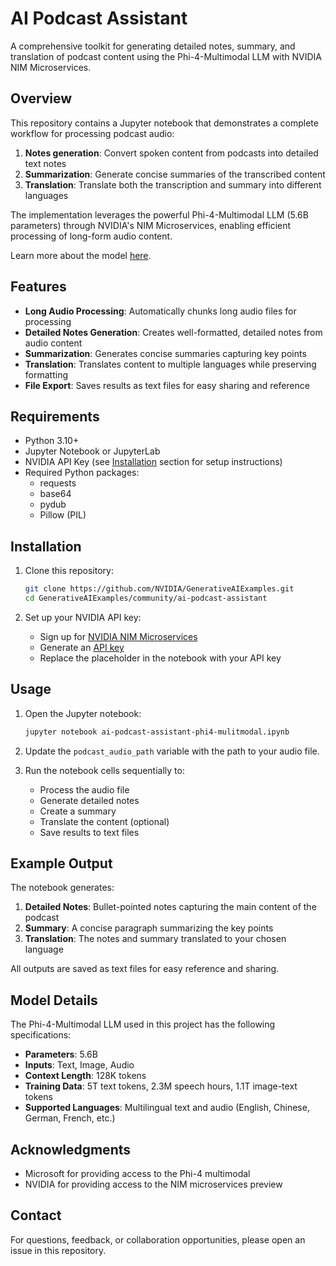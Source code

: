 # AI Podcast Assistant

A comprehensive toolkit for generating detailed notes, summary, and translation of podcast content using the Phi-4-Multimodal LLM with NVIDIA NIM Microservices.

## Overview

This repository contains a Jupyter notebook that demonstrates a complete workflow for processing podcast audio:

1. **Notes generation**: Convert spoken content from podcasts into detailed text notes
2. **Summarization**: Generate concise summaries of the transcribed content
3. **Translation**: Translate both the transcription and summary into different languages

The implementation leverages the powerful Phi-4-Multimodal LLM (5.6B parameters) through NVIDIA's NIM Microservices, enabling efficient processing of long-form audio content.

Learn more about the model [here](https://developer.nvidia.com/blog/latest-multimodal-addition-to-microsoft-phi-slms-trained-on-nvidia-gpus/).

## Features

- **Long Audio Processing**: Automatically chunks long audio files for processing
- **Detailed Notes Generation**: Creates well-formatted, detailed notes from audio content
- **Summarization**: Generates concise summaries capturing key points
- **Translation**: Translates content to multiple languages while preserving formatting
- **File Export**: Saves results as text files for easy sharing and reference

## Requirements

- Python 3.10+
- Jupyter Notebook or JupyterLab
- NVIDIA API Key (see [Installation](#installation) section for setup instructions)
- Required Python packages:
  - requests
  - base64
  - pydub
  - Pillow (PIL)

## Installation

1. Clone this repository:
   ```bash
   git clone https://github.com/NVIDIA/GenerativeAIExamples.git
   cd GenerativeAIExamples/community/ai-podcast-assistant
   ```

2. Set up your NVIDIA API key:
   - Sign up for [NVIDIA NIM Microservices](https://build.nvidia.com/explore/discover?signin=true)
   - Generate an [API key](https://build.nvidia.com/microsoft/phi-4-multimodal-instruct?api_key=true)
   - Replace the placeholder in the notebook with your API key

## Usage

1. Open the Jupyter notebook:
   ```bash
   jupyter notebook ai-podcast-assistant-phi4-mulitmodal.ipynb
   ```

2. Update the `podcast_audio_path` variable with the path to your audio file.

3. Run the notebook cells sequentially to:
   - Process the audio file
   - Generate detailed notes
   - Create a summary
   - Translate the content (optional)
   - Save results to text files

## Example Output

The notebook generates:

1. **Detailed Notes**: Bullet-pointed notes capturing the main content of the podcast
2. **Summary**: A concise paragraph summarizing the key points
3. **Translation**: The notes and summary translated to your chosen language

All outputs are saved as text files for easy reference and sharing.

## Model Details

The Phi-4-Multimodal LLM used in this project has the following specifications:
- **Parameters**: 5.6B
- **Inputs**: Text, Image, Audio
- **Context Length**: 128K tokens
- **Training Data**: 5T text tokens, 2.3M speech hours, 1.1T image-text tokens
- **Supported Languages**: Multilingual text and audio (English, Chinese, German, French, etc.)


## Acknowledgments

- Microsoft for providing access to the Phi-4 multimodal
- NVIDIA for providing access to the NIM microservices preview 

## Contact

For questions, feedback, or collaboration opportunities, please open an issue in this repository.

